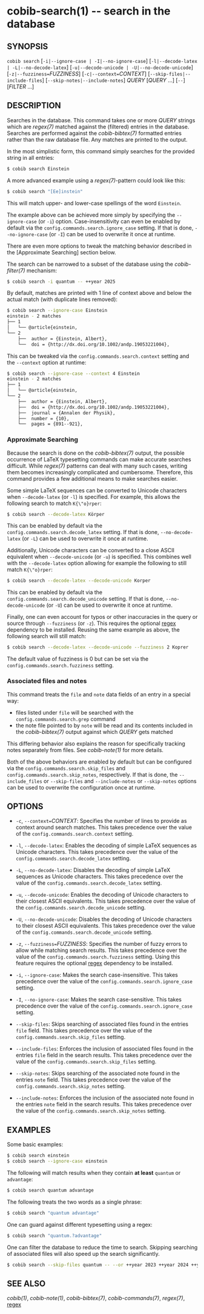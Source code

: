 cobib-search(1) -- search in the database
=========================================

## SYNOPSIS

`cobib search` [`-i|--ignore-case | -I|--no-ignore-case`] [`-l|--decode-latex | -L|--no-decode-latex`] [`-u|--decode-unicode | -U|--no-decode-unicode`] [`-z|--fuzziness=`_FUZZINESS_] [`-c|--context=`_CONTEXT_] [`--skip-files|--include-files`] [`--skip-notes|--include-notes`] _QUERY_ [_QUERY_ ...] [`--`] [_FILTER_ ...]

## DESCRIPTION

Searches in the database.
This command takes one or more _QUERY_ strings which are _regex(7)_ matched against the (filtered) entries in the database.
Searches are performed against the _cobib-bibtex(7)_ formatted entries rather than the raw database file.
Any matches are printed to the output.

In the most simplistic form, this command simply searches for the provided string in all entries:
```bash
$ cobib search Einstein
```
A more advanced example using a _regex(7)_-pattern could look like this:
```bash
$ cobib search "[Ee]instein"
```
This will match upper- and lower-case spellings of the word `Einstein`.

The example above can be achieved more simply by specifying the `--ignore-case` (or `-i`) option.
Case-insensitivity can even be enabled by default via the `config.commands.search.ignore_case` setting.
If that is done, `--no-ignore-case` (or `-I`) can be used to overwrite it once at runtime.

There are even more options to tweak the matching behavior described in the [Approximate Searching] section below.

The search can be narrowed to a subset of the database using the _cobib-filter(7)_ mechanism:
```bash
$ cobib search -i quantum -- ++year 2025
```

By default, matches are printed with 1 line of context above and below the actual match (with duplicate lines removed):
```bash
$ cobib search --ignore-case Einstein
einstein - 2 matches
├── 1
│   └── @article{einstein,
└── 2
    ├──  author = {Einstein, Albert},
    └──  doi = {http://dx.doi.org/10.1002/andp.19053221004},
```
This can be tweaked via the `config.commands.search.context` setting and the `--context` option at runtime:
```bash
$ cobib search --ignore-case --context 4 Einstein
einstein - 2 matches
├── 1
│   └── @article{einstein,
└── 2
    ├──  author = {Einstein, Albert},
    ├──  doi = {http://dx.doi.org/10.1002/andp.19053221004},
    ├──  journal = {Annalen der Physik},
    ├──  number = {10},
    └──  pages = {891--921},
```

### Approximate Searching

Because the search is done on the _cobib-bibtex(7)_ output, the possible occurrence of LaTeX typesetting commands can make accurate searches difficult.
While _regex(7)_ patterns can deal with many such cases, writing them becomes increasingly complicated and cumbersome.
Therefore, this command provides a few additional means to make searches easier.

Some simple LaTeX sequences can be converted to Unicode characters when `--decode-latex` (or `-l`) is specified.
For example, this allows the following search to match `K{\"o}rper`:
```bash
$ cobib search --decode-latex Körper
```
This can be enabled by default via the `config.commands.search.decode_latex` setting.
If that is done, `--no-decode-latex` (or `-L`) can be used to overwrite it once at runtime.

Additionally, Unicode characters can be converted to a close ASCII equivalent when `--decode-unicode` (or `-u`) is specified.
This combines well with the `--decode-latex` option allowing for example the following to still match `K{\"o}rper`:
```bash
$ cobib search --decode-latex --decode-unicode Korper
```
This can be enabled by default via the `config.commands.search.decode_unicode` setting.
If that is done, `--no-decode-unicode` (or `-U`) can be used to overwrite it once at runtime.

Finally, one can even account for typos or other inaccuracies in the query or source through `--fuzziness` (or `-z`).
This requires the optional [regex](https://pypi.org/project/regex/) dependency to be installed.
Reusing the same example as above, the following search will still match:
```bash
$ cobib search --decode-latex --decode-unicode --fuzziness 2 Koprer
```
The default value of fuzziness is 0 but can be set via the `config.commands.search.fuzziness` setting.

### Associated files and notes

This command treats the `file` and `note` data fields of an entry in a special way:
* files listed under `file` will be searched with the `config.commands.search.grep` command
* the note file pointed to by `note` will be read and its contents included in the _cobib-bibtex(7)_ output against which _QUERY_ gets matched

This differing behavior also explains the reason for specifically tracking notes separately from files.
See _cobib-note(1)_ for more details.

Both of the above behaviors are enabled by default but can be configured via the `config.commands.search.skip_files` and `config.commands.search.skip_notes`, respectively.
If that is done, the `--include_files` or `--skip-files` and `--include-notes` or `--skip-notes` options can be used to overwrite the configuration once at runtime.

## OPTIONS

  * `-c`, `--context=`_CONTEXT_:
    Specifies the number of lines to provide as context around search matches.
    This takes precedence over the value of the `config.commands.search.context` setting.

  * `-l`, `--decode-latex`:
    Enables the decoding of simple LaTeX sequences as Unicode characters.
    This takes precedence over the value of the `config.commands.search.decode_latex` setting.

  * `-L`, `--no-decode-latex`:
    Disables the decoding of simple LaTeX sequences as Unicode characters.
    This takes precedence over the value of the `config.commands.search.decode_latex` setting.

  * `-u`, `--decode-unicode`:
    Enables the decoding of Unicode characters to their closest ASCII equivalents.
    This takes precedence over the value of the `config.commands.search.decode_unicode` setting.

  * `-U`, `--no-decode-unicode`:
    Disables the decoding of Unicode characters to their closest ASCII equivalents.
    This takes precedence over the value of the `config.commands.search.decode_unicode` setting.

  * `-z`, `--fuzziness=`_FUZZINESS_:
    Specifies the number of fuzzy errors to allow while matching search results.
    This takes precedence over the value of the `config.commands.search.fuzziness` setting.
    Using this feature requires the optional [regex](https://pypi.org/project/regex/) dependency to be installed.

  * `-i`, `--ignore-case`:
    Makes the search case-insensitive.
    This takes precedence over the value of the `config.commands.search.ignore_case` setting.

  * `-I`, `--no-ignore-case`:
    Makes the search case-sensitive.
    This takes precedence over the value of the `config.commands.search.ignore_case` setting.

  * `--skip-files`:
    Skips searching of associated files found in the entries `file` field.
    This takes precedence over the value of the `config.commands.search.skip_files` setting.

  * `--include-files`:
    Enforces the inclusion of associated files found in the entries `file` field in the search results.
    This takes precedence over the value of the `config.commands.search.skip_files` setting.

  * `--skip-notes`:
    Skips searching of the associated note found in the entries `note` field.
    This takes precedence over the value of the `config.commands.search.skip_notes` setting.

  * `--include-notes`:
    Enforces the inclusion of the associated note found in the entries `note` field in the search results.
    This takes precedence over the value of the `config.commands.search.skip_notes` setting.

## EXAMPLES

Some basic examples:
```bash
$ cobib search einstein
$ cobib search --ignore-case einstein
```

The following will match results when they contain **at least** `quantum` or `advantage`:
```bash
$ cobib search quantum advantage
```
The following treats the two words as a single phrase:
```bash
$ cobib search "quantum advantage"
```
One can guard against different typesetting using a regex:
```bash
$ cobib search "quantum.?advantage"
```

One can filter the database to reduce the time to search.
Skipping searching of associated files will also speed up the search significantly.
```bash
$ cobib search --skip-files quantum -- --or ++year 2023 ++year 2024 ++year 2025
```

## SEE ALSO

_cobib(1)_, _cobib-note(1)_, _cobib-bibtex(7)_, _cobib-commands(7)_, _regex(7)_, [regex](https://pypi.org/project/regex/)

[//]: # ( vim: set ft=markdown tw=0: )
